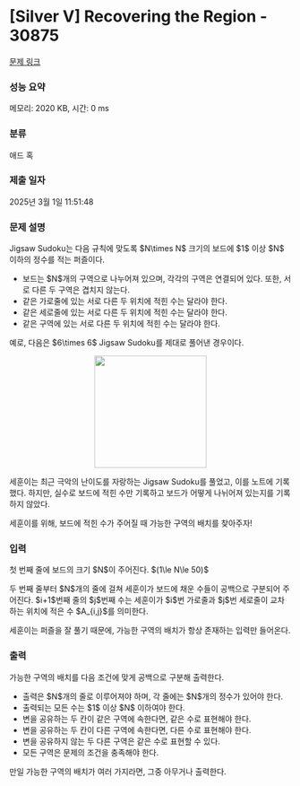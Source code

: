 # [Silver V] Recovering the Region - 30875 

[문제 링크](https://www.acmicpc.net/problem/30875) 

### 성능 요약

메모리: 2020 KB, 시간: 0 ms

### 분류

애드 혹

### 제출 일자

2025년 3월 1일 11:51:48

### 문제 설명

<p>Jigsaw Sudoku는 다음 규칙에 맞도록 $N\times N$ 크기의 보드에 $1$ 이상 $N$ 이하의 정수를 적는 퍼즐이다.</p>

<ul>
	<li>보드는 $N$개의 구역으로 나누어져 있으며, 각각의 구역은 연결되어 있다. 또한, 서로 다른 두 구역은 겹치지 않는다.</li>
	<li>같은 가로줄에 있는 서로 다른 두 위치에 적힌 수는 달라야 한다.</li>
	<li>같은 세로줄에 있는 서로 다른 두 위치에 적힌 수는 달라야 한다.</li>
	<li>같은 구역에 있는 서로 다른 두 위치에 적힌 수는 달라야 한다.</li>
</ul>

<p>예로, 다음은 $6\times 6$ Jigsaw Sudoku를 제대로 풀어낸 경우이다.</p>

<p style="text-align:center;"><img alt="" src="" style="width: 200px; height: 200px;"></p>

<p>세훈이는 최근 극악의 난이도를 자랑하는 Jigsaw Sudoku를 풀었고, 이를 노트에 기록했다. 하지만, 실수로 보드에 적힌 수만 기록하고 보드가 어떻게 나뉘어져 있는지를 기록하지 않았다.</p>

<p>세훈이를 위해, 보드에 적힌 수가 주어질 때 가능한 구역의 배치를 찾아주자!</p>

### 입력 

 <p>첫 번째 줄에 보드의 크기 $N$이 주어진다. $(1\le N\le 50)$</p>

<p>두 번째 줄부터 $N$개의 줄에 걸쳐 세훈이가 보드에 채운 수들이 공백으로 구분되어 주어진다. $i+1$번째 줄의 $j$번째 수는 세훈이가 $i$번 가로줄과 $j$번 세로줄이 교차하는 위치에 적은 수 $A_{i,j}$를 의미한다.</p>

<p>세훈이는 퍼즐을 잘 풀기 때문에, 가능한 구역의 배치가 항상 존재하는 입력만 들어온다.</p>

### 출력 

 <p>가능한 구역의 배치를 다음 조건에 맞게 공백으로 구분해 출력한다.</p>

<ul>
	<li>출력은 $N$개의 줄로 이루어져야 하며, 각 줄에는 $N$개의 정수가 있어야 한다.</li>
	<li>출력되는 모든 수는 $1$ 이상 $N$ 이하여야 한다.</li>
	<li>변을 공유하는 두 칸이 같은 구역에 속한다면, 같은 수로 표현해야 한다.</li>
	<li>변을 공유하는 두 칸이 다른 구역에 속한다면, 다른 수로 표현해야 한다.</li>
	<li>변을 공유하지 않는 두 다른 구역은 같은 수로 표현할 수 있다.</li>
	<li>모든 구역은 문제의 조건을 충족해야 한다.</li>
</ul>

<p>만일 가능한 구역의 배치가 여러 가지라면, 그중 아무거나 출력한다.</p>

